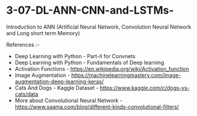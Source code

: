 # 3-07-DL-ANN-CNN-and-LSTMs-
Introduction to ANN (Artificial Neural Network, Convolution Neural Network and Long short term Memory)


References :-

* Deep Learning with Python - Part-II for Convnets
* Deep Learning with Python  - Fundamentals of Deep learning
* Activation Functions - https://en.wikipedia.org/wiki/Activation_function
* Image Augmentation - https://machinelearningmastery.com/image-augmentation-deep-learning-keras/
* Cats And Dogs -  Kaggle Dataset - https://www.kaggle.com/c/dogs-vs-cats/data
* More about Convolutional Neural Network - https://www.saama.com/blog/different-kinds-convolutional-filters/
